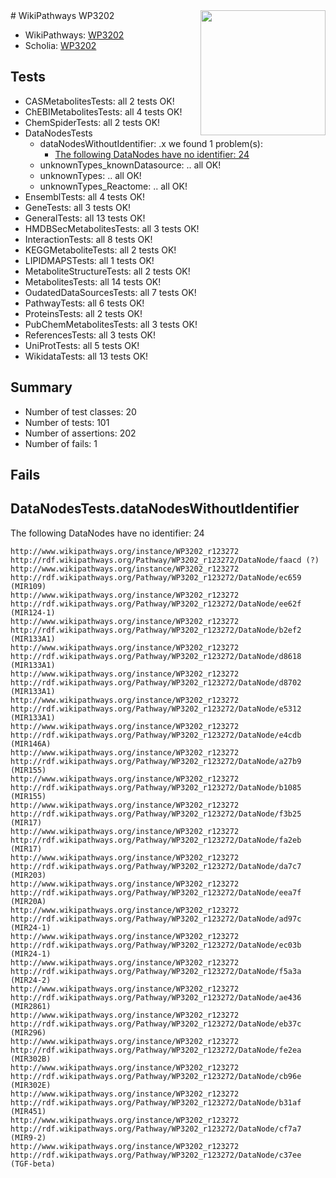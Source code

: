 <img style="float: right; width: 200px" src="https://upload.wikimedia.org/wikipedia/commons/thumb/8/83/Wplogo_with_text_500.png/640px-Wplogo_with_text_500.png" />
# WikiPathways WP3202

* WikiPathways: [WP3202](https://new.wikipathways.org/pathways/WP3202)
* Scholia: [WP3202](https://scholia.toolforge.org/wikipathways/WP3202)
## Tests
* CASMetabolitesTests: all 2 tests OK!
* ChEBIMetabolitesTests: all 4 tests OK!
* ChemSpiderTests: all 2 tests OK!
* DataNodesTests
    * dataNodesWithoutIdentifier: .x we found 1 problem(s):
        * [The following DataNodes have no identifier: 24](#8792c4b3)
    * unknownTypes_knownDatasource: .. all OK!
    * unknownTypes: .. all OK!
    * unknownTypes_Reactome: .. all OK!
* EnsemblTests: all 4 tests OK!
* GeneTests: all 3 tests OK!
* GeneralTests: all 13 tests OK!
* HMDBSecMetabolitesTests: all 3 tests OK!
* InteractionTests: all 8 tests OK!
* KEGGMetaboliteTests: all 2 tests OK!
* LIPIDMAPSTests: all 1 tests OK!
* MetaboliteStructureTests: all 2 tests OK!
* MetabolitesTests: all 14 tests OK!
* OudatedDataSourcesTests: all 7 tests OK!
* PathwayTests: all 6 tests OK!
* ProteinsTests: all 2 tests OK!
* PubChemMetabolitesTests: all 3 tests OK!
* ReferencesTests: all 3 tests OK!
* UniProtTests: all 5 tests OK!
* WikidataTests: all 13 tests OK!


## Summary

* Number of test classes: 20
* Number of tests: 101
* Number of assertions: 202
* Number of fails: 1

## Fails

<a name="8792c4b3" />

## DataNodesTests.dataNodesWithoutIdentifier

The following DataNodes have no identifier: 24
```
http://www.wikipathways.org/instance/WP3202_r123272 http://rdf.wikipathways.org/Pathway/WP3202_r123272/DataNode/faacd (?)
http://www.wikipathways.org/instance/WP3202_r123272 http://rdf.wikipathways.org/Pathway/WP3202_r123272/DataNode/ec659 (MIR109)
http://www.wikipathways.org/instance/WP3202_r123272 http://rdf.wikipathways.org/Pathway/WP3202_r123272/DataNode/ee62f (MIR124-1)
http://www.wikipathways.org/instance/WP3202_r123272 http://rdf.wikipathways.org/Pathway/WP3202_r123272/DataNode/b2ef2 (MIR133A1)
http://www.wikipathways.org/instance/WP3202_r123272 http://rdf.wikipathways.org/Pathway/WP3202_r123272/DataNode/d8618 (MIR133A1)
http://www.wikipathways.org/instance/WP3202_r123272 http://rdf.wikipathways.org/Pathway/WP3202_r123272/DataNode/d8702 (MIR133A1)
http://www.wikipathways.org/instance/WP3202_r123272 http://rdf.wikipathways.org/Pathway/WP3202_r123272/DataNode/e5312 (MIR133A1)
http://www.wikipathways.org/instance/WP3202_r123272 http://rdf.wikipathways.org/Pathway/WP3202_r123272/DataNode/e4cdb (MIR146A)
http://www.wikipathways.org/instance/WP3202_r123272 http://rdf.wikipathways.org/Pathway/WP3202_r123272/DataNode/a27b9 (MIR155)
http://www.wikipathways.org/instance/WP3202_r123272 http://rdf.wikipathways.org/Pathway/WP3202_r123272/DataNode/b1085 (MIR155)
http://www.wikipathways.org/instance/WP3202_r123272 http://rdf.wikipathways.org/Pathway/WP3202_r123272/DataNode/f3b25 (MIR17)
http://www.wikipathways.org/instance/WP3202_r123272 http://rdf.wikipathways.org/Pathway/WP3202_r123272/DataNode/fa2eb (MIR17)
http://www.wikipathways.org/instance/WP3202_r123272 http://rdf.wikipathways.org/Pathway/WP3202_r123272/DataNode/da7c7 (MIR203)
http://www.wikipathways.org/instance/WP3202_r123272 http://rdf.wikipathways.org/Pathway/WP3202_r123272/DataNode/eea7f (MIR20A)
http://www.wikipathways.org/instance/WP3202_r123272 http://rdf.wikipathways.org/Pathway/WP3202_r123272/DataNode/ad97c (MIR24-1)
http://www.wikipathways.org/instance/WP3202_r123272 http://rdf.wikipathways.org/Pathway/WP3202_r123272/DataNode/ec03b (MIR24-1)
http://www.wikipathways.org/instance/WP3202_r123272 http://rdf.wikipathways.org/Pathway/WP3202_r123272/DataNode/f5a3a (MIR24-2)
http://www.wikipathways.org/instance/WP3202_r123272 http://rdf.wikipathways.org/Pathway/WP3202_r123272/DataNode/ae436 (MIR2861)
http://www.wikipathways.org/instance/WP3202_r123272 http://rdf.wikipathways.org/Pathway/WP3202_r123272/DataNode/eb37c (MIR296)
http://www.wikipathways.org/instance/WP3202_r123272 http://rdf.wikipathways.org/Pathway/WP3202_r123272/DataNode/fe2ea (MIR302B)
http://www.wikipathways.org/instance/WP3202_r123272 http://rdf.wikipathways.org/Pathway/WP3202_r123272/DataNode/cb96e (MIR302E)
http://www.wikipathways.org/instance/WP3202_r123272 http://rdf.wikipathways.org/Pathway/WP3202_r123272/DataNode/b31af (MIR451)
http://www.wikipathways.org/instance/WP3202_r123272 http://rdf.wikipathways.org/Pathway/WP3202_r123272/DataNode/cf7a7 (MIR9-2)
http://www.wikipathways.org/instance/WP3202_r123272 http://rdf.wikipathways.org/Pathway/WP3202_r123272/DataNode/c37ee (TGF-beta)
```

